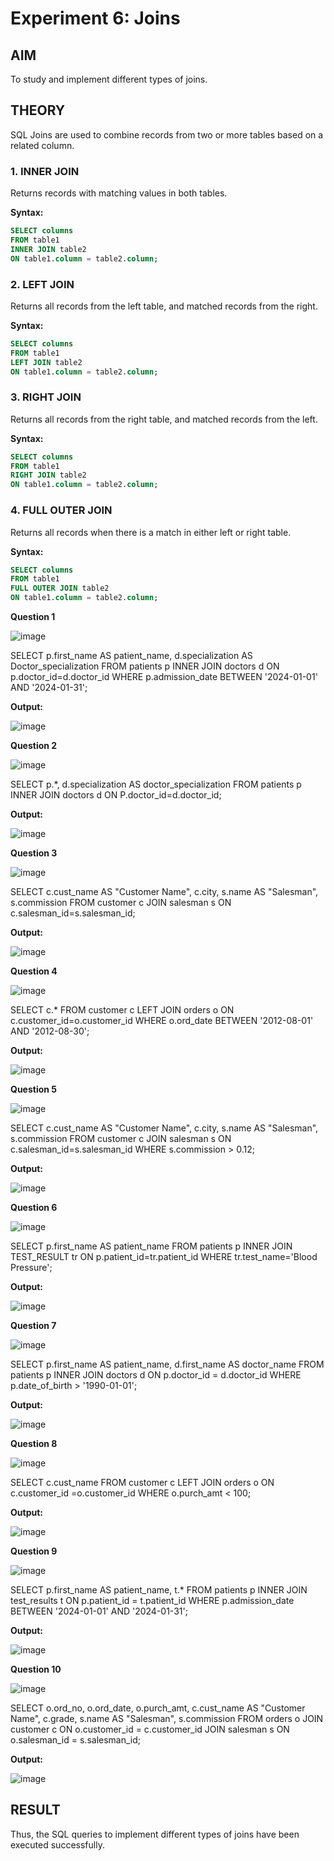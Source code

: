 # Experiment 6: Joins

## AIM
To study and implement different types of joins.

## THEORY

SQL Joins are used to combine records from two or more tables based on a related column.

### 1. INNER JOIN
Returns records with matching values in both tables.

**Syntax:**
```sql
SELECT columns
FROM table1
INNER JOIN table2
ON table1.column = table2.column;
```

### 2. LEFT JOIN
Returns all records from the left table, and matched records from the right.

**Syntax:**

```sql
SELECT columns
FROM table1
LEFT JOIN table2
ON table1.column = table2.column;
```
### 3. RIGHT JOIN
Returns all records from the right table, and matched records from the left.

**Syntax:**

```sql
SELECT columns
FROM table1
RIGHT JOIN table2
ON table1.column = table2.column;
```
### 4. FULL OUTER JOIN
Returns all records when there is a match in either left or right table.

**Syntax:**

```sql
SELECT columns
FROM table1
FULL OUTER JOIN table2
ON table1.column = table2.column;
```

**Question 1**

![image](https://github.com/user-attachments/assets/ab14bfa5-1855-4c9f-aac1-97f0526b07da)


SELECT 
     p.first_name AS patient_name,
     d.specialization AS Doctor_specialization
FROM
     patients p
INNER JOIN
     doctors d ON p.doctor_id=d.doctor_id
WHERE 
     p.admission_date BETWEEN '2024-01-01' AND '2024-01-31';

**Output:**

![image](https://github.com/user-attachments/assets/21617668-c297-4c04-a360-f04af35dbd50)

**Question 2**

![image](https://github.com/user-attachments/assets/1f943158-3cf3-48ea-83c1-79ca33ba8679)

SELECT 
    p.*,
    d.specialization AS doctor_specialization
FROM
    patients p
INNER JOIN 
    doctors d ON P.doctor_id=d.doctor_id;

**Output:**

![image](https://github.com/user-attachments/assets/390803a0-3b25-4df4-8654-0d01721144d8)

**Question 3**

![image](https://github.com/user-attachments/assets/d4b124a9-742e-4254-a12e-d22326aaa71c)

SELECT 
    c.cust_name AS "Customer Name",
    c.city,
    s.name AS "Salesman",
    s.commission
FROM
    customer c
JOIN
    salesman s ON c.salesman_id=s.salesman_id;

**Output:**

![image](https://github.com/user-attachments/assets/293c9224-5df1-4db1-9acf-5fea828f2a22)

**Question 4**

![image](https://github.com/user-attachments/assets/863fc1fa-e673-495c-bac3-37347882bd1b)

SELECT 
    c.*
FROM
    customer c
LEFT JOIN
     orders o ON c.customer_id=o.customer_id
WHERE
    o.ord_date BETWEEN '2012-08-01' AND '2012-08-30';

**Output:**

![image](https://github.com/user-attachments/assets/19cd7b7c-d0e5-436c-a250-9f4f0a7518ec)

**Question 5**

![image](https://github.com/user-attachments/assets/627ac686-b960-42f2-bf04-a78b3c9a0d22)

SELECT 
    c.cust_name AS "Customer Name",
    c.city,
    s.name AS "Salesman",
    s.commission
FROM
    customer c
JOIN 
    salesman s ON c.salesman_id=s.salesman_id
WHERE
    s.commission > 0.12;
    
**Output:**

![image](https://github.com/user-attachments/assets/0db58182-bca8-4410-ac70-d742cded404b)

**Question 6**

![image](https://github.com/user-attachments/assets/d42da5fb-af0a-4c45-aa86-49d293bd1760)

SELECT 
    p.first_name AS patient_name
FROM
    patients p
INNER JOIN 
    TEST_RESULT tr ON p.patient_id=tr.patient_id
WHERE 
    tr.test_name='Blood Pressure';

**Output:**

![image](https://github.com/user-attachments/assets/2fd3ba29-8bfe-4943-9ba0-df7d8b2c5e97)

**Question 7**

![image](https://github.com/user-attachments/assets/e0d1a5a2-2f27-4b1b-870a-3c09033c5bc8)

SELECT 
    p.first_name AS patient_name,
    d.first_name AS doctor_name
FROM
    patients p
INNER JOIN
    doctors d ON p.doctor_id = d.doctor_id
WHERE
    p.date_of_birth > '1990-01-01';

**Output:**

![image](https://github.com/user-attachments/assets/ec570cf2-5d8e-45a5-b1ee-1076f0ffe9e3)

**Question 8**

![image](https://github.com/user-attachments/assets/58bb4887-d8b4-4c5d-8ce4-0961dd8084af)

SELECT
    c.cust_name
FROM
    customer c
LEFT JOIN
    orders o ON c.customer_id =o.customer_id
WHERE
    o.purch_amt < 100;

**Output:**

![image](https://github.com/user-attachments/assets/95e46868-898d-4071-8e8c-a724f5c203f0)

**Question 9**

![image](https://github.com/user-attachments/assets/6bd037db-5286-4f92-8d42-3e61ae046f6d)

SELECT
    p.first_name AS patient_name,
    t.*
FROM
    patients p
INNER JOIN 
    test_results t ON p.patient_id = t.patient_id
WHERE
    p.admission_date BETWEEN '2024-01-01' AND '2024-01-31';

**Output:**

![image](https://github.com/user-attachments/assets/2df01bfe-b8dc-4cf8-8dfc-2eee58114958)

**Question 10**

![image](https://github.com/user-attachments/assets/d96434ca-22a5-4554-9b4b-bc743ed5658d)

SELECT
    o.ord_no,
    o.ord_date,
    o.purch_amt,
    c.cust_name AS "Customer Name",
    c.grade,
    s.name AS "Salesman",
    s.commission
FROM
    orders o
JOIN
    customer c ON o.customer_id = c.customer_id
JOIN 
    salesman s ON o.salesman_id = s.salesman_id;

**Output:**

![image](https://github.com/user-attachments/assets/e10e68f5-3c5a-49d5-95da-44c8543a25b3)


## RESULT
Thus, the SQL queries to implement different types of joins have been executed successfully.
